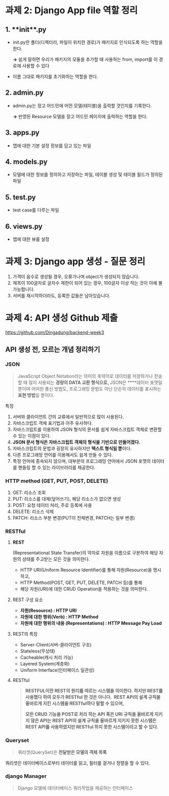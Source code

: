 # 과제 2: Django App file 역할 정리

## 1. __**init__**.py

- init.py란 폴더(디렉터리, 파일이 위치한 경로)가 패키지로 인식되도록 하는 역할을 한다.
    
    **→** 쉽게 말하면 우리가 패키지의 모듈을 추가할 때 사용하는 from, import를 이 경로에 사용할 수 있다
    
- 이름 그대로 패키지를 초기화하는 역할을 한다.

## 2. admin.py

- admin.py는 장고 어드민에 어떤 모델(테이블)을 출력할 것인지를 기록한다.
    
    **→** 반영된 Resource 모델을 장고 어드민 페이지에 출력하는 역할을 한다.
    

## 3. apps.py

- 앱에 대한 기본 설정 정보를 담고 있는 파일

## 4. models.py

- 모델에 대한 정보를 정의하고 저장하는 파일, 테이블 생성 및 테이블 필드가 정의된 파일

## 5. test.py

- test case를 다루는 파일

## 6. views.py

- 앱에 대한 뷰를 설정

# 과제 3: Django app 생성 - 질문 정리

1. 가격이 음수로 생성될 경우, 오류가나며 object가 생성되지 않습니다.
2. 제목이 100글자로 글자수 제한이 되어 있는 경우, 100글자 이상 적는 것이 아예 불가능합니다.
3. 서버를 재시작하더라도, 등록한 값들은 남아있습니다.

# 과제 4: API 생성 Github 제출
https://github.com/Dingadung/backend-week3

## API 생성 전, 모르는 개념 정리하기

### JSON

> JavaScript Object Notation라는 의미의 축약어로 데이터를 저장하거나 전송할 때 많이 사용되는 **경량의 DATA 교환 형식으로,** JSON은 ****데이터 포맷일 뿐이며 어떠한 통신 방법도, 프로그래밍 문법도 아닌 단순히 데이터를 표시하는 **표현 방법**일 뿐이다.
> 

특징

1. 서버와 클라이언트 간의 교류에서 일반적으로 많이 사용된다.
2. 자바스크립트 객체 표기법과 아주 유사하다.
3. 자바스크립트를 이용하여 JSON 형식의 문서를 쉽게 자바스크립트 객체로 변환할 수 있는 이점이 있다.
4. **JSON 문서 형식은 자바스크립트 객체의 형식을 기반으로 만들어졌다.**
5. 자바스크립트의 문법과 굉장히 유사하지만 **텍스트 형식일 뿐**이다.
6. 다른 프로그래밍 언어를 이용해서도 쉽게 만들 수 있다.
7. 특정 언어에 종속되지 않으며, 대부분의 프로그래밍 언어에서 JSON 포맷의 데이터를 핸들링 할 수 있는 라이브러리를 제공한다.

### HTTP method (GET, PUT, POST, DELETE)

1. GET: 리소스 조회
2. PUT: 리소스를 대체(덮어쓰기), 해당 리소스가 없으면 생성
3. POST: 요청 데이터 처리, 주로 등록에 사용
4. DELETE: 리소스 삭제
5. PATCH: 리소스 부분 변경(PUT이 전체변경, PATCH는 일부 변경)

### RESTful

1. **REST**
    
    (Representational State Transfer)의 약자로 자원을 이름으로 구분하여 해당 자원의 상태를 주고받는 모든 것을 의미한다.
    
    - HTTP URI(Uniform Resource Identifier)를 통해 자원(Resource)을 명시하고,
    - HTTP Method(POST, GET, PUT, DELETE, PATCH 등)를 통해
    - 해당 자원(URI)에 대한 CRUD Operation을 적용하는 것을 의미한다.
2. REST 구성 요소
    - **자원(Resource) : HTTP URI**
    - **자원에 대한 행위(Verb) : HTTP Method**
    - **자원에 대한 행위의 내용 (Representations) : HTTP Message Pay Load**
3. REST의 특징
    - Server-Client(서버-클라이언트 구조)
    - Stateless(무상태)
    - Cacheable(캐시 처리 가능)
    - Layered System(계층화)
    - Uniform Interface(인터페이스 일관성)
4. RESTful
    
    > **RESTFUL이란 REST의 원리를 따르는 시스템을 의미한다. 하지만 REST를 사용했다 하여 모두가 RESTful 한 것은 아니다.  REST API의 설계 규칙을 올바르게 지킨 시스템을 RESTful하다 말할 수 있으며,**
    > 
    > 
    > **모든 CRUD 기능을 POST로 처리 하는 API 혹은 URI 규칙을 올바르게 지키지 않은 API는 REST API의 설계 규칙을 올바르게 지키지 못한 시스템은 REST API를 사용하였지만 RESTful 하지 못한 시스템이라고 할 수 있다.**
    > 

### Queryset

> 쿼리셋(QuerySet)은 **전달받은 모델의 객체 목록**
> 

쿼리셋은 데이터베이스로부터 데이터를 읽고, 필터를 걸거나 정렬을 할 수 있다.

### django Manager
> Django 모델에 데이터베이스 쿼리작업을 제공하는 인터페이스